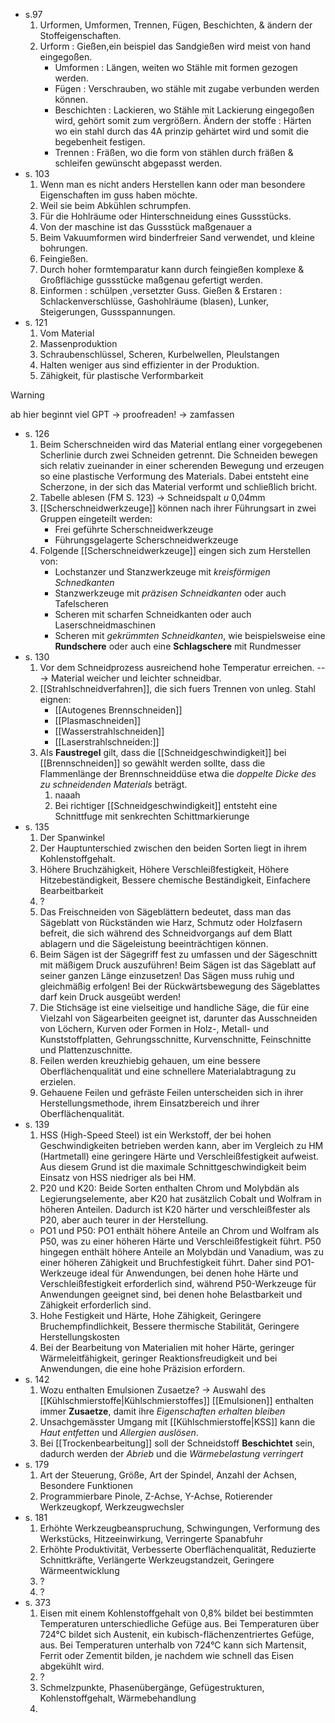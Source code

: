 - s.97
	1. Urformen, Umformen, Trennen, Fügen, Beschichten, & ändern der Stoffeigenschaften.
	2. Urform : Gießen,ein beispiel das Sandgießen wird meist von hand eingegoßen. 
		- Umformen : Längen, weiten wo Stähle mit formen gezogen werden.
		-  Fügen : Verschrauben, wo stähle mit zugabe verbunden werden können.
		 - Beschichten : Lackieren, wo Stähle mit Lackierung eingegoßen wird, gehört somit zum vergrößern.
		 Ändern der stoffe : Härten wo ein stahl durch das 4A prinzip gehärtet wird und somit die begebenheit festigen.
		- Trennen : Fräßen, wo die form von stählen durch fräßen & schleifen gewünscht abgepasst werden.
- s. 103
	1. Wenn man es nicht anders Herstellen kann oder man besondere Eigenschaften im guss haben möchte.
	2. Weil sie beim Abkühlen schrumpfen.
	3. Für die Hohlräume oder Hinterschneidung eines Gussstücks.
	4. Von der maschine ist das Gussstück maßgenauer a
	5. Beim Vakuumformen wird binderfreier Sand verwendet, und kleine bohrungen.
	6. Feingießen.
	7. Durch hoher formtemparatur kann durch feingießen komplexe & Großflächige gussstücke maßgenau gefertigt werden.
	8. Einformen : schülpen ,versetzter Guss.
	Gießen & Erstaren : Schlackenverschlüsse, Gashohlräume (blasen), Lunker,
	 Steigerungen, Gussspannungen.
- s. 121
	1.  Vom Material
	2. Massenproduktion
	3. Schraubenschlüssel, Scheren, Kurbelwellen, Pleulstangen
	4. Halten weniger aus sind effizienter in der Produktion. 
	5. Zähigkeit, für plastische Verformbarkeit

>[!warning]
ab hier beginnt viel GPT -> proofreaden! -> zamfassen

- s. 126
	1. Beim Scherschneiden wird das Material entlang einer vorgegebenen Scherlinie durch zwei Schneiden getrennt. Die Schneiden bewegen sich relativ zueinander in einer scherenden Bewegung und erzeugen so eine plastische Verformung des Materials. Dabei entsteht eine Scherzone, in der sich das Material verformt und schließlich bricht.
	2. Tabelle ablesen (FM S. 123) -> Schneidspalt *u* 0,04mm
	3. [[Scherschneidwerkzeuge]] können nach ihrer Führungsart in zwei Gruppen eingeteilt werden: 
		- Frei geführte Scherschneidwerkzeuge
		- Führungsgelagerte Scherschneidwerkzeuge
	4. Folgende [[Scherschneidwerkzeuge]] eingen sich zum Herstellen von:
		- Lochstanzer und Stanzwerkzeuge mit *kreisförmigen Schnedkanten* 
		- Stanzwerkzeuge mit *präzisen Schneidkanten* oder auch Tafelscheren
		- Scheren mit scharfen Schneidkanten oder auch Laserschneidmaschinen
		- Scheren mit *gekrümmten Schneidkanten*, wie beispielsweise eine **Rundschere** oder auch eine **Schlagschere** mit Rundmesser
- s. 130
	1. Vor dem Schneidprozess ausreichend hohe Temperatur erreichen. ---> Material weicher und leichter schneidbar. 
	2.  [[Strahlschneidverfahren]], die sich fuers Trennen von unleg. Stahl eignen:
		- [[Autogenes Brennschneiden]]
		- [[Plasmaschneiden]]
		- [[Wasserstrahlschneiden]]
		- [[Laserstrahlschneiden:]]
	3.  Als **Faustregel** gilt, dass die [[Schneidgeschwindigkeit]] bei [[Brennschneiden]] so gewählt werden sollte, dass die Flammenlänge der Brennschneiddüse etwa die *doppelte Dicke des zu schneidenden Materials* beträgt.
		1. naaah
		2. Bei richtiger [[Schneidgeschwindigkeit]] entsteht eine Schnittfuge mit senkrechten Schittmarkierunge
-  s. 135 
	1.  Der Spanwinkel
	2. Der Hauptunterschied zwischen den beiden Sorten liegt in ihrem Kohlenstoffgehalt.
	3. Höhere Bruchzähigkeit, Höhere Verschleißfestigkeit, Höhere Hitzebeständigkeit, Bessere chemische Beständigkeit, Einfachere Bearbeitbarkeit
	4. ?
	5. Das Freischneiden von Sägeblättern bedeutet, dass man das Sägeblatt von Rückständen wie Harz, Schmutz oder Holzfasern befreit, die sich während des Schneidvorgangs auf dem Blatt ablagern und die Sägeleistung beeinträchtigen können.
	6. Beim Sägen ist der Sägegriff fest zu umfassen und der Sägeschnitt mit mäßigem Druck auszuführen! Beim Sägen ist das Sägeblatt auf seiner ganzen Länge einzusetzen! Das Sägen muss ruhig und gleichmäßig erfolgen! Bei der Rückwärtsbewegung des Sägeblattes darf kein Druck ausgeübt werden!
	7. Die Stichsäge ist eine vielseitige und handliche Säge, die für eine Vielzahl von Sägearbeiten geeignet ist, darunter das Ausschneiden von Löchern, Kurven oder Formen in Holz-, Metall- und Kunststoffplatten, Gehrungsschnitte, Kurvenschnitte, Feinschnitte und Plattenzuschnitte.
	8. Feilen werden kreuzhiebig gehauen, um eine bessere Oberflächenqualität und eine schnellere Materialabtragung zu erzielen.
	9. Gehauene Feilen und gefräste Feilen unterscheiden sich in ihrer Herstellungsmethode, ihrem Einsatzbereich und ihrer Oberflächenqualität.
-   s. 139
	1. HSS (High-Speed Steel) ist ein Werkstoff, der bei hohen Geschwindigkeiten betrieben werden kann, aber im Vergleich zu HM (Hartmetall) eine geringere Härte und Verschleißfestigkeit aufweist. Aus diesem Grund ist die maximale Schnittgeschwindigkeit beim Einsatz von HSS niedriger als bei HM.
	2. P20 und K20: Beide Sorten enthalten Chrom und Molybdän als Legierungselemente, aber K20 hat zusätzlich Cobalt und Wolfram in höheren Anteilen. Dadurch ist K20 härter und verschleißfester als P20, aber auch teurer in der Herstellung.
	 - PO1 und P50: PO1 enthält höhere Anteile an Chrom und Wolfram als P50, was zu einer höheren Härte und Verschleißfestigkeit führt. P50 hingegen enthält höhere Anteile an Molybdän und Vanadium, was zu einer höheren Zähigkeit und Bruchfestigkeit führt. Daher sind PO1-Werkzeuge ideal für Anwendungen, bei denen hohe Härte und Verschleißfestigkeit erforderlich sind, während P50-Werkzeuge für Anwendungen geeignet sind, bei denen hohe Belastbarkeit und Zähigkeit erforderlich sind.
	3. Hohe Festigkeit und Härte, Hohe Zähigkeit, Geringere Bruchempfindlichkeit, Bessere thermische Stabilität, Geringere Herstellungskosten
	4. Bei der Bearbeitung von Materialien mit hoher Härte, geringer Wärmeleitfähigkeit, geringer Reaktionsfreudigkeit und bei Anwendungen, die eine hohe Präzision erfordern.
- s. 142 
	1. Wozu enthalten Emulsionen Zusaetze? -> Auswahl des [[Kühlschmierstoffe|Kühlschmierstoffes]]
	    [[Emulsionen]] enthalten immer **Zusaetze**, damit ihre *Eigenschaften erhalten bleiben* 
	2. Unsachgemässter Umgang mit [[Kühlschmierstoffe|KSS]] kann die *Haut entfetten* und *Allergien auslösen*.
	3. Bei [[Trockenbearbeitung]] soll der Schneidstoff **Beschichtet** sein, dadurch werden der *Abrieb* und die *Wärmebelastung verringert*
- s. 179
	1. Art der Steuerung, Größe, Art der Spindel, Anzahl der Achsen, Besondere Funktionen
	2. Programmierbare Pinole, Z-Achse, Y-Achse, Rotierender Werkzeugkopf, Werkzeugwechsler
- s. 181
	1. Erhöhte Werkzeugbeanspruchung, Schwingungen, Verformung des Werkstücks, Hitzeeinwirkung, Verringerte Spanabfuhr
	2. Erhöhte Produktivität, Verbesserte Oberflächenqualität, Reduzierte Schnittkräfte, Verlängerte Werkzeugstandzeit, Geringere Wärmeentwicklung
	3. ?
	4. ?
-  s. 373
	1. Eisen mit einem Kohlenstoffgehalt von 0,8% bildet bei bestimmten Temperaturen unterschiedliche Gefüge aus. Bei Temperaturen über 724°C bildet sich Austenit, ein kubisch-flächenzentriertes Gefüge, aus. Bei Temperaturen unterhalb von 724°C kann sich Martensit, Ferrit oder Zementit bilden, je nachdem wie schnell das Eisen abgekühlt wird.
	2. ?
	3. Schmelzpunkte, Phasenübergänge, Gefügestrukturen, Kohlenstoffgehalt, Wärmebehandlung
	4. 